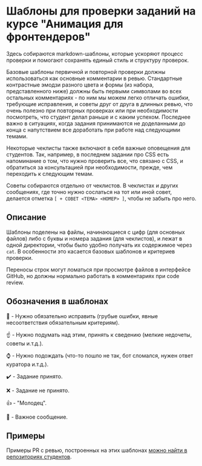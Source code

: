 # Шаблоны для проверки заданий на курсе "Анимация для фронтендеров"

Здесь собираются markdown-шаблоны, которые ускоряют процесс проверки и помогают сохранять единый стиль и структуру проверок.

Базовые шаблоны первичной и повторной проверки должны использоваться как основные комментарии в ревью. Стандартные контрастные эмодзи разного цвета и формы (из набора, представленного ниже) должны быть первыми символами во всех остальных комментариях - по ним мы можем легко отличать ошибки, требующие исправления, и советы друг от друга в длинных ревью, что очень полезно при повторных проверках или при необходимости посмотреть, что студент делал раньше и с каким успехом. Последнее важно в ситуациях, когда задания принимаются не доделанными до конца с напутствием все доработать при работе над следующими темами.

Некоторые чеклисты также включают в себя важные оповещения для студентов. Так, например, в последнем задании про CSS есть напоминание о том, что нужно проверить все, что связано с CSS, и обратиться за консультацией при необходимости, прежде, чем переходить к следующим темам.

Советы собираются отдельно от чеклистов. В чеклистах и других сообщениях, где точно нужно сослаться на тот или иной совет, делается отметка `[ + СОВЕТ <ТЕМА> <НОМЕР> ]`, чтобы не забыть про него.


## Описание

Шаблоны поделены на файлы, начинающиеся с цифр (для основных файлов) либо с буквы и номера задания (для чеклистов), и лежат в одной директории, чтобы было удобно получать их содержимое через `cat`. В особенности это касается базовых шаблонов и критериев проверки.

Переносы строк могут ломаться при просмотре файлов в интерфейсе GitHub, но должны нормально работать в комментариях при code review.


## Обозначения в шаблонах

:red_circle: - Нужно обязательно исправить (грубые ошибки, явные несоответствия обязательным критериям).

:point_up: - Нужно подумать над этим, принять к сведению (мелкие недочеты, советы и.т.д.).

:watch: - Нужно подождать (что-то пошло не так, бот сломался, нужен ответ куратора и.т.д.).

:heavy_check_mark: - Задание принято.

:x: - Задание не принято.

:+1: - "Молодец".

:large_blue_diamond: - Важное сообщение.


## Примеры

Примеры PR с ревью, построенных на этих шаблонах [можно найти в репозиториях студентов](https://github.com/search?q=org:htmlacademy-animation+commenter:sfi0zy).

